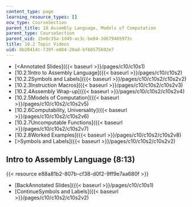 ```yaml
---
content_type: page
learning_resource_types: []
ocw_type: CourseSection
parent_title: 10 Assembly Language, Models of Computation
parent_type: CourseSection
parent_uid: 15e8c35a-1d49-ac3c-be84-3d679465973c
title: 10.2 Topic Videos
uid: 8b20414c-f39f-e884-20ad-bf68575692e7
---
```


*   [\<Annotated Slides]({{< baseurl >}}/pages/c10/c10s1)
*   [10.2.1Intro to Assembly Language]({{< baseurl >}}/pages/c10/c10s2)
*   [10.2.2Symbols and Labels]({{< baseurl >}}/pages/c10/c10s2/c10s2v2)
*   [10.2.3Instruction Macros]({{< baseurl >}}/pages/c10/c10s2/c10s2v3)
*   [10.2.4Assembly Wrap-up]({{< baseurl >}}/pages/c10/c10s2/c10s2v4)
*   [10.2.5Models of Computation]({{< baseurl >}}/pages/c10/c10s2/c10s2v5)
*   [10.2.6Computability, Universality]({{< baseurl >}}/pages/c10/c10s2/c10s2v6)
*   [10.2.7Uncomputable Functions]({{< baseurl >}}/pages/c10/c10s2/c10s2v7)
*   [10.2.8Worked Examples]({{< baseurl >}}/pages/c10/c10s2/c10s2v8)
*   [\>Symbols and Labels]({{< baseurl >}}/pages/c10/c10s2/c10s2v2)

Intro to Assembly Language (8:13)
---------------------------------

{{< resource e88a81b2-807b-cf38-d0f2-9ff9e7aa680f >}}

*   [BackAnnotated Slides]({{< baseurl >}}/pages/c10/c10s1)
*   [ContinueSymbols and Labels]({{< baseurl >}}/pages/c10/c10s2/c10s2v2)